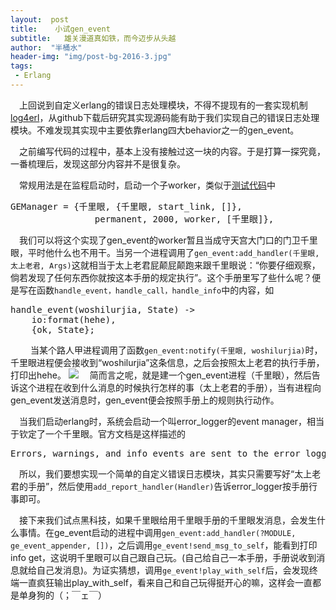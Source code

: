 ```yaml
---
layout:  post
title:    小试gen_event
subtitle:   雄关漫道真如铁，而今迈步从头越
author:  "半桶水"
header-img: "img/post-bg-2016-3.jpg"
tags:
 - Erlang
---
```


　上回说到自定义erlang的错误日志处理模块，不得不提现有的一套实现机制[log4erl][1]，从github下载后研究其实现源码能有助于我们实现自己的错误日志处理模块。不难发现其实现中主要依靠erlang四大behavior之一的gen\_event。

　之前编写代码的过程中，基本上没有接触过这一块的内容。于是打算一探究竟，一番梳理后，发现这部分内容并不是很复杂。

　常规用法是在监程启动时，启动一个子worker，类似于[测试代码][2]中
<pre>
GEManager = {千里眼, {千里眼, start_link, []},
                permanent, 2000, worker, [千里眼]},
</pre>
　我们可以将这个实现了gen\_event的worker暂且当成守天宫大门口的门卫千里眼，平时他什么也不用干。当另一个进程调用了`gen_event:add_handler(千里眼, 太上老君, Args)`这就相当于太上老君屁颠屁颠跑来跟千里眼说：“你要仔细观察，倘若发现了任何东西你就按这本手册的规定执行”。这个手册里写了些什么呢？便是写在函数`handle_event，handle_call，handle_info`中的内容，如
<pre>
handle_event(woshilurjia, State) ->
    io:format(hehe),
    {ok, State};
</pre>
　
　当某个路人甲进程调用了函数`gen_event:notify(千里眼, woshilurjia)`时，千里眼进程便会接收到“woshilurjia”这条信息，之后会按照太上老君的执行手册，打印出hehe。
![][image-1]
　简而言之呢，就是建一个gen\_event进程（千里眼），然后告诉这个进程在收到什么消息的时候执行怎样的事（太上老君的手册），当有进程向gen\_event发送消息时，gen\_event便会按照手册上的规则执行动作。

　当我们启动erlang时，系统会启动一个叫error\_logger的event manager，相当于钦定了一个千里眼。官方文档是这样描述的

<pre>
Errors, warnings, and info events are sent to the error logger from the Erlang runtime system and the different Erlang/OTP applications
</pre>

　所以，我们要想实现一个简单的自定义错误日志模块，其实只需要写好“太上老君的手册”，然后使用`add_report_handler(Handler)`告诉error\_logger按手册行事即可。

　接下来我们试点黑科技，如果千里眼给用千里眼手册的千里眼发消息，会发生什么事情。在ge\_event启动的进程中调用`gen_event:add_handler(?MODULE, ge_event_appender, [])`，之后调用`ge_event!send_msg_to_self`，能看到打印info get，这说明千里眼可以自己跟自己玩。(自己给自己一本手册，手册说收到消息就给自己发消息)。为证实猜想，调用`ge_event!play_with_self`后，会发现终端一直疯狂输出play\_with\_self，看来自己和自己玩得挺开心的嘛，这样会一直都是单身狗的（；￣ェ￣）

　

[1]:	http://github.com/ahmednawras/log4erl/
[2]:	https://github.com/SkqUltra/geneventtset

[image-1]:	../../../../img/in-post/taishanglaojun.jpg
